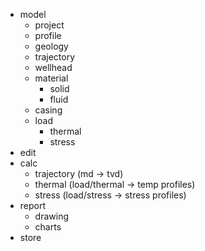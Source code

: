 
+ model
  + project
  + profile
  + geology
  + trajectory
  + wellhead
  + material
    + solid
    + fluid
  + casing
  + load
    + thermal 
    + stress
+ edit
+ calc
  + trajectory (md -> tvd)
  + thermal (load/thermal -> temp profiles)
  + stress (load/stress -> stress profiles)
+ report
  + drawing
  + charts
+ store
